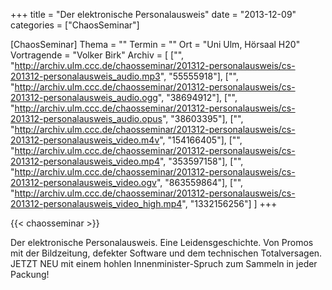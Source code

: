 +++
title = "Der elektronische Personalausweis"
date = "2013-12-09"
categories = ["ChaosSeminar"]

[ChaosSeminar]
Thema = ""
Termin = ""
Ort = "Uni Ulm, Hörsaal H20"
Vortragende = "Volker Birk"
Archiv = [
	["", "http://archiv.ulm.ccc.de/chaosseminar/201312-personalausweis/cs-201312-personalausweis_audio.mp3", "55555918"],
	["", "http://archiv.ulm.ccc.de/chaosseminar/201312-personalausweis/cs-201312-personalausweis_audio.ogg", "38694912"],
	["", "http://archiv.ulm.ccc.de/chaosseminar/201312-personalausweis/cs-201312-personalausweis_audio.opus", "38603395"],
	["", "http://archiv.ulm.ccc.de/chaosseminar/201312-personalausweis/cs-201312-personalausweis_video.m4v", "154166405"],
	["", "http://archiv.ulm.ccc.de/chaosseminar/201312-personalausweis/cs-201312-personalausweis_video.mp4", "353597158"],
	["", "http://archiv.ulm.ccc.de/chaosseminar/201312-personalausweis/cs-201312-personalausweis_video.ogv", "863559864"],
	["", "http://archiv.ulm.ccc.de/chaosseminar/201312-personalausweis/cs-201312-personalausweis_video_high.mp4", "1332156256"]
	]
+++

{{< chaosseminar >}}

Der elektronische Personalausweis. Eine Leidensgeschichte. Von Promos mit der Bildzeitung, defekter Software und dem technischen Totalversagen. JETZT NEU mit einem hohlen Innenminister-Spruch zum Sammeln in jeder Packung!
